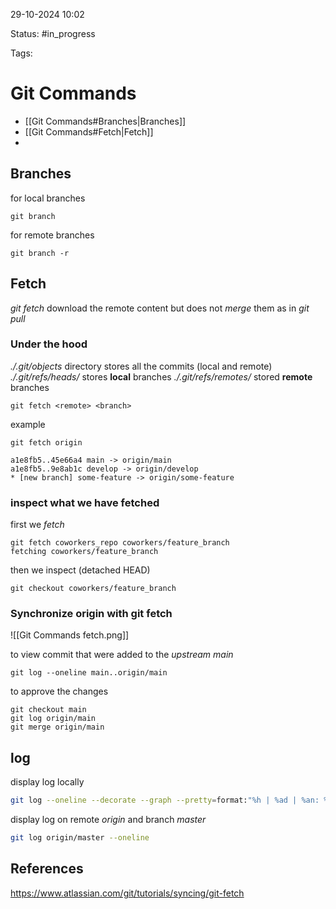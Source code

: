 	

29-10-2024 10:02

Status: #in_progress

Tags:

# Git Commands

- [[Git Commands#Branches|Branches]]
- [[Git Commands#Fetch|Fetch]]
- 


## Branches

for local branches
``` git
git branch
```
for remote branches
``` git
git branch -r
```

## Fetch

*git fetch* download the remote content but does not *merge* them as in *git pull*

### Under the hood
*./.git/objects* directory stores all the commits (local and remote)
*./.git/refs/heads/* stores **local** branches
*./.git/refs/remotes/* stored **remote** branches

```
git fetch <remote> <branch>
```
example
```
git fetch origin

a1e8fb5..45e66a4 main -> origin/main
a1e8fb5..9e8ab1c develop -> origin/develop 
* [new branch] some-feature -> origin/some-feature
```

### inspect what we have fetched
first we *fetch*
```
git fetch coworkers_repo coworkers/feature_branch fetching coworkers/feature_branch
```
then we inspect (detached HEAD)
```
git checkout coworkers/feature_branch
```
### Synchronize origin with git fetch

![[Git Commands fetch.png]]

to view commit that were added to the *upstream main*
```
git log --oneline main..origin/main
```

to approve the changes
```
git checkout main 
git log origin/main
git merge origin/main
```

## log

display log locally
``` bash
git log --oneline --decorate --graph --pretty=format:"%h | %ad | %an: %s" --date=short
```

display log on remote *origin* and branch *master*
``` bash
git log origin/master --oneline
```

## References

https://www.atlassian.com/git/tutorials/syncing/git-fetch